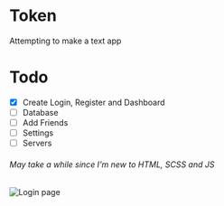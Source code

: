 # Token
Attempting to make a text app

# Todo
- [x] Create Login, Register and Dashboard
- [ ] Database
- [ ] Add Friends
- [ ] Settings
- [ ] Servers
###### May take a while since I'm new to HTML, SCSS and JS

![Login page](https://i.imgur.com/2USmd6H.png)
